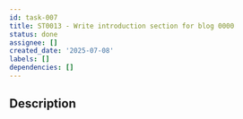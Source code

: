 ```yaml
---
id: task-007
title: ST0013 - Write introduction section for blog 0000
status: done
assignee: []
created_date: '2025-07-08'
labels: []
dependencies: []
---
```


## Description
